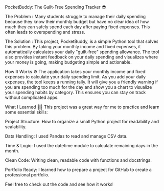 PocketBuddy: The Guilt-Free Spending Tracker 😎

The Problem :
Many students struggle to manage their daily spending because they know their monthly budget but have no clear idea of how much they can safely spend each day after paying fixed expenses. This often leads to overspending and stress.

The Solution :
This project, PocketBuddy, is a simple Python tool that solves this problem. By taking your monthly income and fixed expenses, it automatically calculates your daily "guilt-free" spending allowance. The tool also provides instant feedback on your daily spending and visualizes where your money is going, making budgeting simple and actionable.

How It Works ⚙️
The application takes your monthly income and fixed expenses to calculate your daily spending limit. As you add your daily expenses, the tool keeps a running tally. It will give you a friendly warning if you are spending too much for the day and show you a chart to visualize your spending habits by category. This ensures you can stay on track without complicated apps.

What I Learned 👨‍💻
This project was a great way for me to practice and learn some essential skills:

Project Structure: How to organize a small Python project for readability and scalability.

Data Handling: I used Pandas to read and manage CSV data.

Time & Logic: I used the datetime module to calculate remaining days in the month.

Clean Code: Writing clean, readable code with functions and docstrings.

Portfolio Ready: I learned how to prepare a project for GitHub to create a professional portfolio.

Feel free to check out the code and see how it works!
